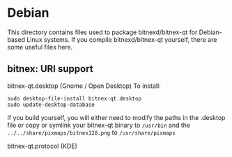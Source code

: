 
Debian
====================
This directory contains files used to package bitnexd/bitnex-qt
for Debian-based Linux systems. If you compile bitnexd/bitnex-qt yourself, there are some useful files here.

## bitnex: URI support ##


bitnex-qt.desktop  (Gnome / Open Desktop)
To install:

	sudo desktop-file-install bitnex-qt.desktop
	sudo update-desktop-database

If you build yourself, you will either need to modify the paths in
the .desktop file or copy or symlink your bitnex-qt binary to `/usr/bin`
and the `../../share/pixmaps/bitnex128.png` to `/usr/share/pixmaps`

bitnex-qt.protocol (KDE)

